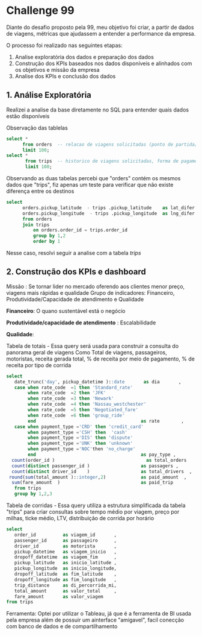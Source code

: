 # Challenge 99

Diante do desafio proposto pela 99, meu objetivo foi criar, a partir de dados de viagens, métricas que ajudassem a entender a performance da empresa.

O processo foi realizado nas seguintes etapas:
1. Analise exploratória dos dados e preparação dos dados
2. Construção dos KPIs baseados nos dados disponíveis e alinhados com os objetivos e missão da empresa
3. Analise dos KPIs e conclusão dos dados

## 1. Análise Exploratória
   
   Realizei a analise da base diretamente no SQL para entender quais dados estão disponíveis
   
   Observação das tablelas
   
   ```sql
   select * 
         from orders  -- relacao de viagens solicitadas (ponto de partida/chegada), ID passageiro, forma de pgto
         limit 100;
   select * 
          from trips  -- historico de viagens solicitadas, forma de pagamento, valor pago, bandeira, ID passageiro e motorista
          limit 100;
   ```
 Observando as duas tabelas percebi que "orders" contém os mesmos dados que "trips", fiz apenas um teste para verificar que não existe diferença entre os destinos
 
 ```sql
 select
       orders.pickup_latitude  - trips .pickup_latitude    as lat_difer ,
       orders.pickup_longitude  - trips .pickup_longitude  as lng_difer
       from orders 
       join trips 
           on orders.order_id = trips.order_id 
           group by 1,2
           order by 1
```
Nesse caso, resolvi seguir a analise com a tabela *trips*

## 2. Construção dos KPIs e dashboard
   
 Missão :  Se tornar lider no mercado oferendo aos clientes menor preço, viagens mais rápidas e qualidade
    Grupo de  indicadores: Financeiro, Produtividade/Capacidade de atendimento e Qualidade
    
   **Financeiro**: O quano sustentável está o negócio
                
  **Produtividade/capacidade de atendimento** : Escalabilidade
   
   **Qualidade**:  
    
 Tabela de totais  - Essa query será usada para construir a consulta  do panorama geral de viagens Como Total de viagens, passageiros, motoristas, receita gerada total, % de receita por meio de pagamento, % de receita por tipo de corrida
 ```sql
select 
    date_trunc('day', pickup_datetime )::date       as dia       ,
    case when rate_code  =1 then 'Standard_rate'
         when rate_code  =2 then 'JFK'
         when rate_code  =3 then 'Newark'
         when rate_code  =4 then 'Nassau_westchester'
         when rate_code  =5 then 'Negotiated_fare'
         when rate_code  =6 then 'group_ride'
         end                                       as rate        ,
    case when payment_type ='CRD' then 'credit_card'
         when payment_type ='CSH' then  'cash'
         when payment_type ='DIS' then 'dispute'
         when payment_type ='UNK' then 'unknown'
         when payment_type ='NOC'then 'no_charge'
         end                                       as pay_type ,
   count(order_id )                                  as total_orders    ,                                     
   count(distinct passenger_id )                   as passagers ,        
   count(distinct driver_id    )                   as total_drivers  ,
  round(sum(total_amount )::integer,2)             as paid_amount  ,
   sum(fare_amount  )                              as paid_trip
    from trips
    group by 1,2,3


```
 Tabela de corridas - Essa query utiliza a estrutura simplificada da tabela "trips" para criar consultas sobre tempo médio por viagem, preço por milhas, ticke médio, LTV, distribuição de corrida por horário 
 
 
   ```sql
select 
      order_id          as viagem_id       ,
      passenger_id      as passageiro      ,
      driver_id         as motorista       ,
      pickup_datetime   as viagem_inicio   ,
      dropoff_datetime  as viagem_fim      ,
      pickup_latitude   as inicio_latitude ,
      pickup_longitude  as inicio_longitude,  
      dropoff_latitude  as fim_latitude    ,
      dropoff_longitude as fim_longitude   ,
      trip_distance     as di_percorrida_mi,
      total_amount      as valor_total     ,
      fare_amount       as valor_viagem    
from trips 
```

   Ferramenta: Optei por utilizar o Tableau, já que é a ferramenta de BI usada pela empresa além de possuir um ainterface "amigavel", facil conecção com banco de dados e de compartilhamento 
    
    
   
   
   
